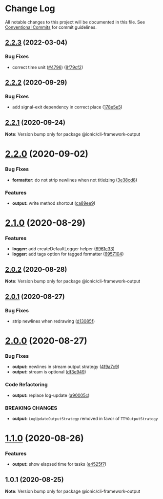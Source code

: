 # Change Log

All notable changes to this project will be documented in this file.
See [Conventional Commits](https://conventionalcommits.org) for commit guidelines.

## [2.2.3](https://github.com/ionic-team/ionic-cli/compare/@ionic/cli-framework-output@2.2.2...@ionic/cli-framework-output@2.2.3) (2022-03-04)


### Bug Fixes

* correct time unit ([#4796](https://github.com/ionic-team/ionic-cli/issues/4796)) ([8f79cf2](https://github.com/ionic-team/ionic-cli/commit/8f79cf2069ff0b59a076ae9112fcef2dd84f8dc2))





## [2.2.2](https://github.com/ionic-team/ionic-cli/compare/@ionic/cli-framework-output@2.2.1...@ionic/cli-framework-output@2.2.2) (2020-09-29)


### Bug Fixes

* add signal-exit dependency in correct place ([178e5e5](https://github.com/ionic-team/ionic-cli/commit/178e5e51cdc3593e3d096a5197e1dc0e17292bbd))





## [2.2.1](https://github.com/ionic-team/ionic-cli/compare/@ionic/cli-framework-output@2.2.0...@ionic/cli-framework-output@2.2.1) (2020-09-24)

**Note:** Version bump only for package @ionic/cli-framework-output





# [2.2.0](https://github.com/ionic-team/ionic-cli/compare/@ionic/cli-framework-output@2.1.0...@ionic/cli-framework-output@2.2.0) (2020-09-02)


### Bug Fixes

* **formatter:** do not strip newlines when not titleizing ([3e38cd8](https://github.com/ionic-team/ionic-cli/commit/3e38cd891d0b914e03ea06d57cbb6ab067d43ac2))


### Features

* **output:** write method shortcut ([ca89ee9](https://github.com/ionic-team/ionic-cli/commit/ca89ee92a99a52bd4abd8a1cb97ba3087ec8c4e0))





# [2.1.0](https://github.com/ionic-team/ionic-cli/compare/@ionic/cli-framework-output@2.0.2...@ionic/cli-framework-output@2.1.0) (2020-08-29)


### Features

* **logger:** add createDefaultLogger helper ([6961c33](https://github.com/ionic-team/ionic-cli/commit/6961c3377e88498d86eb0a39e5aef3f776fb3fd3))
* **logger:** add tags option for tagged formatter ([6957104](https://github.com/ionic-team/ionic-cli/commit/695710462178f109d10504e6d9d8b0870eb0541c))





## [2.0.2](https://github.com/ionic-team/ionic-cli/compare/@ionic/cli-framework-output@2.0.1...@ionic/cli-framework-output@2.0.2) (2020-08-28)

**Note:** Version bump only for package @ionic/cli-framework-output





## [2.0.1](https://github.com/ionic-team/ionic-cli/compare/@ionic/cli-framework-output@2.0.0...@ionic/cli-framework-output@2.0.1) (2020-08-27)


### Bug Fixes

* strip newlines when redrawing ([d13085f](https://github.com/ionic-team/ionic-cli/commit/d13085f8bdf372cd761f30ba97d9551721a26396))





# [2.0.0](https://github.com/ionic-team/ionic-cli/compare/@ionic/cli-framework-output@1.1.0...@ionic/cli-framework-output@2.0.0) (2020-08-27)


### Bug Fixes

* **output:** newlines in stream output strategy ([4f9a7c9](https://github.com/ionic-team/ionic-cli/commit/4f9a7c988a0a63b21bf2a80eef065155c78545d0))
* **output:** stream is optional ([df3e949](https://github.com/ionic-team/ionic-cli/commit/df3e949ebb092c92b84717a83bd662e283463e37))


### Code Refactoring

* **output:** replace log-update ([a90005c](https://github.com/ionic-team/ionic-cli/commit/a90005cd048a68252456da8409dedacaab54b505))


### BREAKING CHANGES

* **output:** `LogUpdateOutputStrategy` removed in favor of `TTYOutputStrategy`





# [1.1.0](https://github.com/ionic-team/ionic-cli/compare/@ionic/cli-framework-output@1.0.1...@ionic/cli-framework-output@1.1.0) (2020-08-26)


### Features

* **output:** show elapsed time for tasks ([e4525f7](https://github.com/ionic-team/ionic-cli/commit/e4525f79b549b66e25e6c01297ccc77cc6c85250))





## 1.0.1 (2020-08-25)

**Note:** Version bump only for package @ionic/cli-framework-output

